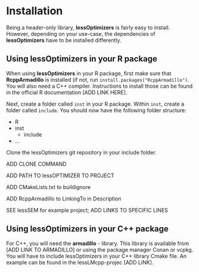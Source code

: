 # Installation

Being a header-only library, **lessOptimizers** is fairly easy to install.
However, depending on your use-case, the dependencies of **lessOptimizers** have 
to be installed differently.

## Using lessOptimizers in your R package

When using **lessOptimizers** in your R package, first make sure that **RcppArmadillo**
is installed (if not, run `install.packages("RcppArmadillo")`. You will also
need a C++ compiler. Instructions to install those can be found in the official
R documentation [ADD LINK HERE].

Next, create a folder called `inst` in your R package. Within `inst`, create a folder
called `include`. You should now have the following folder structure:


- R
- inst
	- include
- ...

Clone the lessOptimizers git repository in your include folder.

ADD CLONE COMMAND

ADD PATH TO lessOPTIMIZER TO PROJECT

ADD CMakeLists.txt to buildignore

ADD RcppArmadillo to LinkingTo in Description

SEE lessSEM for example project; ADD LINKS TO SPECIFIC LINES

## Using lessOptimizers in your C++ package

For C++, you will need the **armadillo** - library. This library is available from [ADD LINK TO ARMADILLO]
or using the package manager Conan or vcpkg. You will have to include lessOptimizers in your
C++ library Cmake file. An example can be found in the lessLMcpp-projec [ADD LINK].


